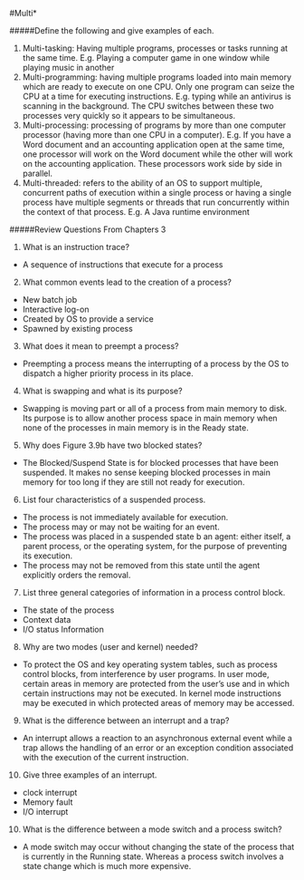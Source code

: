 #Multi*

#####Define the following and give examples of each.
1.	Multi-tasking: Having multiple programs, processes or tasks running at the same time. E.g. Playing a computer game in one window while playing music in another
2.	Multi-programming: having multiple programs loaded into main memory which are ready to execute on one CPU. Only one program can seize the CPU at a time for executing instructions. E.g. typing while an antivirus is scanning in the background. The CPU switches between these two processes very quickly so it appears to be simultaneous.
3.	Multi-processing: processing of programs by more than one computer processor (having more than one CPU in a computer). E.g. If you have a Word document and an accounting application open at the same time, one processor will work on the Word document while the other will work on the accounting application. These processors work side by side in parallel.
4.	Multi-threaded:  refers to the ability of an OS to support multiple, concurrent paths of execution within a single process or having a single process have multiple segments or threads that run concurrently within the context of that process. E.g. A Java runtime environment

#####Review Questions From Chapters 3
1.	What is an instruction trace?
+	A sequence of instructions that execute for a process
2.	What common events lead to the creation of a process?
+ New batch job
+	Interactive log-on
+	Created by OS to provide a service
+	Spawned by existing process
3.	What does it mean to preempt a process?
+	Preempting a process means the interrupting of a process by the OS to dispatch a higher priority process in its place.
4.	What is swapping and what is its purpose?
+	Swapping is moving part or all of a process from main memory to disk. Its purpose is to allow another process space in main memory when none of the processes in main memory is in the Ready state. 
5.	Why does Figure 3.9b have two blocked states?
+	The Blocked/Suspend State is for blocked processes that have been suspended. It makes no sense keeping blocked processes in main memory for too long if they are still not ready for execution.
6.	List four characteristics of a suspended process.
+	The process is not immediately available for execution.
+	The process may or may not be waiting for an event.
+	The process was placed in a suspended state b an agent: either itself, a parent process, or the operating system, for the purpose of preventing its execution.
+	The process may not be removed from this state until the agent explicitly orders the removal.
7.	List three general categories of information in a process control block.
+	The state of the process
+	Context data 
+	 I/O status Information
8.	Why are two modes (user and kernel) needed?
+	To protect the OS and key operating system tables, such as process control blocks, from interference by user programs. In user mode, certain areas in memory are protected from the user’s use and in which certain instructions may not be executed. In kernel mode instructions may be executed in which protected areas of memory may be accessed.
9. What is the difference between an interrupt and a trap?
+	An interrupt allows a reaction to an asynchronous external event while a trap allows the handling of an error or an exception condition associated with the execution of the current instruction.
10.	Give three examples of an interrupt.
+	clock interrupt
+	Memory fault
+	I/O interrupt
10.	What is the difference between a mode switch and a process switch?
+	A mode switch may occur without changing the state of the process that is currently in the Running state. Whereas a process switch involves a state change which is much more expensive.

